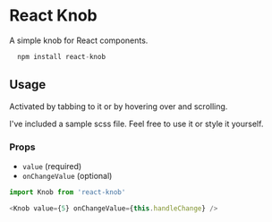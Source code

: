 # React Knob

A simple knob for React components.

```javascript
  npm install react-knob
```

## Usage

Activated by tabbing to it or by hovering over and scrolling.

I've included a sample scss file. Feel free to use it or style it yourself.

### Props

- `value` (required)
- `onChangeValue` (optional)

```javascript
import Knob from 'react-knob'

<Knob value={5} onChangeValue={this.handleChange} />
```
